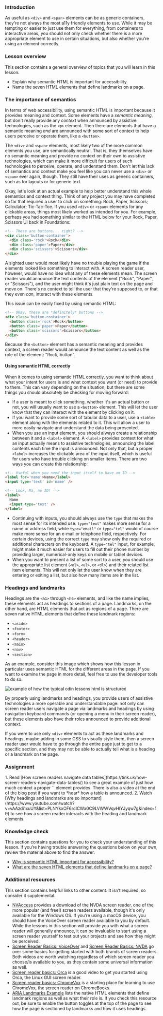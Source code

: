 ### Introduction

As useful as `<div>` and `<span>` elements can be as generic containers, they're not always the most a11y friendly elements to use. While it may be tempting or easier to just use them for everything, from containers to interactive areas, you should not only check whether there is a more appropriate element to use in certain situations, but also whether you're using an element correctly.

### Lesson overview

This section contains a general overview of topics that you will learn in this lesson.

- Explain why semantic HTML is important for accessibility.
- Name the seven HTML elements that define landmarks on a page.

### The importance of semantics

In terms of web accessibility, using semantic HTML is important because it provides meaning and context. Some elements have a *semantic meaning*, but don't really provide any *context* when announced by assistive technologies, such as the `<p>` element. Then there are elements that have a semantic meaning *and* are announced with some sort of context to help users perceive or operate them, like a `<button>`.

The `<div>` and `<span>` elements, most likely two of the more common elements you use, are semantically neutral. That is, they themselves have no semantic meaning and provide no context on their own to assistive technologies, which can make it more difficult for users of such technologies to perceive, operate, and understand them. Don't let this lack of semantics and context make you feel like you can never use a `<div>` or `<span>` ever again, though. They still have their uses as generic containers, such as for layouts or for generic text.

Okay, let's look at an actual example to help better understand this whole semantics and context thing. Think of any project you may have completed so far that required a user to click on something: Rock, Paper, Scissors; Calculator; Tic-Tac-Toe. If you used `<div>` or `<span>` elements for any clickable areas, things most likely worked as intended for you. For example, perhaps you had something similar to the HTML below for your Rock, Paper, Scissors UI back in Foundations:

```html
<!-- These are buttons... right? -->
<div class='button-container'>
  <div class='rock'>Rock</div>
  <div class='paper'>Paper</div>
  <div class='scissors'>Scissors</div>
</div>
```

A sighted user would most likely have no trouble playing the game if the elements looked like something to interact with. A screen reader user, however, would have no idea what any of these elements mean. The screen reader would announce the text contents of the element ("Rock", "Paper", or "Scissors"), and the user might think it's just plain text on the page and move on. There's no context to tell the user that they're supposed to, or that they even *can*, interact with these elements.

This issue can be easily fixed by using semantic HTML:

```html
<!-- Okay, these are *definitely* buttons -->
<div class='button-container'>
  <button class='rock'>Rock</button>
  <button class='paper'>Paper</button>
  <button class='scissors'>Scissors</button>
</div>
```

Because the `<button>` element has a semantic meaning and provides context, a screen reader would announce the text content as well as the role of the element: "Rock, button".

#### Using semantic HTML correctly

When it comes to using semantic HTML correctly, you want to think about what your intent for users is and what context you want (or need) to provide to them. This can vary depending on the situation, but there are some things you should absolutely be checking for moving forward:

- If a user is meant to click something, whether it's an actual button or not, you will usually want to use a `<button>` element. This will let the user know that they can interact with the element by clicking on it.
- If you want to provide some sort of tabular data to a user, use a `<table>` element along with the elements related to it. This will allow a user to more easily navigate and understand the data being presented.
- When you use an input element, you should always create a relationship between it and a `<label>` element. A `<label>` provides context for what an input actually means to assistive technologies, announcing the label contents each time the input is announced. Not only that, but a proper `<label>` increases the clickable area of the input itself, which is useful for users who have trouble clicking on smaller items. There are two ways you can create this relationship:

```html
<!-- Useful when you need the input itself to have an ID -->
<label for='name'>Name</label>
<input type='text' id='name' />

<!-- Look, Ma, no ID! -->
<label>
  Name
  <input type='text' />
</label>
```

- Continuing with inputs, you should always use the `type` that makes the most sense for its intended use. `type="text"` makes more sense for a name or address field, while `type="email"` or `type="tel"` would of course make more sense for an e-mail or telephone field, respectively. For certain devices, using the correct `type` may show only the required or additional characters on the keyboard. A `type="tel"` input, for example, might make it much easier for users to fill out their phone number by providing larger, numerical-only keys on mobile or tablet devices.
- When you want to present a list of some sort to a user, you should use the appropriate list element (`<ol>`, `<ul>`, or `<dl>`) and their related list item elements. This will not only let the user know when they are entering or exiting a list, but also how many items are in the list.

### Headings and landmarks

Headings are the `<h1>` through `<h6>` elements, and like the name implies, these elements act as headings to sections of a page. Landmarks, on the other hand, are HTML elements that act as regions of a page. There are seven native HTML elements that define these landmark regions:

- `<aside>`
- `<footer>`
- `<form>`
- `<header>`
- `<main>`
- `<nav>`
- `<section>`

As an example, consider this image which shows how this lesson in particular uses semantic HTML for the different areas in the page. If you want to examine the page in more detail, feel free to use the developer tools to do so.

<img src='https://github.com/TheOdinProject/curriculum/assets/154856872/232855c8-13cd-4119-a1f3-f1ebe05fd40c' alt='example of how the typical odin lessons html is structured'>


By properly using landmarks and headings, you provide users of assistive technologies a more operable and understandable page: not only can screen reader users navigate a page via landmarks and headings by using navigation keyboard commands (or opening a menu in their screen reader), but these elements also have their roles announced to provide additional context.

If you were to use only `<div>` elements to act as these landmarks and headings, maybe adding in some CSS to visually style them, then a screen reader user would have to go through the entire page just to get to a specific section, and they may not be able to actually tell what is a heading or a landmark on the page.

### Assignment

<div class="lesson-content__panel" markdown="1">
1. Read [How screen readers navigate data tables](https://tink.uk/how-screen-readers-navigate-data-tables/) to see a great example of just how much context a proper `<table>` element provides. There is also a video at the end of the blog post if you want to *hear* how a table is announced.
2. Watch [Why headings and landmarks are so important](https://www.youtube.com/watch?v=vAAzdi1xuUY&list=PLNYkxOF6rcICWx0C9LVWWVqvHlYJyqw7g&index=19) to see how a screen reader interacts with the heading and landmark elements.
</div>

### Knowledge check

This section contains questions for you to check your understanding of this lesson. If you’re having trouble answering the questions below on your own, review the material above to find the answer.

- [Why is semantic HTML important for accessibility?](#the-importance-of-semantics)
- [What are the seven HTML elements that define landmarks on a page?](#headings-and-landmarks)

### Additional resources

This section contains helpful links to other content. It isn’t required, so consider it supplemental.

- [NVAccess](https://www.nvaccess.org/download/) provides a download of the NVDA screen reader, one of the more popular (and free!) screen readers available, though it's only available for the Windows OS. If you're using a macOS device, you should have the VoiceOver screen reader available to you by default. While the lessons in this section will provide you with what a screen reader will generally announce, it can be invaluable to start using a screen reader yourself to test out your projects and see how they might be perceived.
- [Screen Reader Basics: VoiceOver](https://www.youtube.com/watch?v=5R-6WvAihms&list=PLNYkxOF6rcICWx0C9LVWWVqvHlYJyqw7g&index=8) and [Screen Reader Basics: NVDA](https://www.youtube.com/watch?v=Jao3s_CwdRU&list=PLNYkxOF6rcICWx0C9LVWWVqvHlYJyqw7g&index=9) go over some basics for getting started with both brands of screen readers. Both videos are worth watching regardless of which screen reader you choose/is available to you, as they contain some universal information as well.
- [Screen reader basics: Orca](https://www.youtube.com/watch?v=UI76P-KPZec) is a good video to get you started using Orca, the Linux GUI screen reader.
- [Screen reader basics: ChromeVox](https://www.youtube.com/watch?v=fpbIsN31hLM) is a starting place for learning to use ChromeVox, the screen reader on ChromeBooks.
- [ARIA Landmarks Example](https://www.w3.org/WAI/ARIA/apg/patterns/landmarks/examples/HTML5.html) lists the native HTML elements that define landmark regions as well as what their role is. If you check this resource out, be sure to enable the button toggles at the top of the page to see how the page is sectioned by landmarks and how it uses headings.
